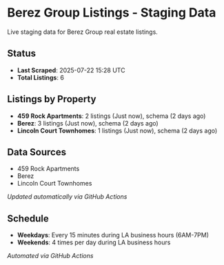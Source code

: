 # Berez Group Listings - Staging Data

Live staging data for Berez Group real estate listings.

## Status

- **Last Scraped**: 2025-07-22 15:28 UTC
- **Total Listings**: 6

## Listings by Property

- **459 Rock Apartments**: 2 listings (Just now), schema (2 days ago)
- **Berez**: 3 listings (Just now), schema (2 days ago)
- **Lincoln Court Townhomes**: 1 listings (Just now), schema (2 days ago)

## Data Sources

- 459 Rock Apartments
- Berez
- Lincoln Court Townhomes

*Updated automatically via GitHub Actions*

## Schedule

- **Weekdays**: Every 15 minutes during LA business hours (6AM-7PM)
- **Weekends**: 4 times per day during LA business hours

*Automated via GitHub Actions*
